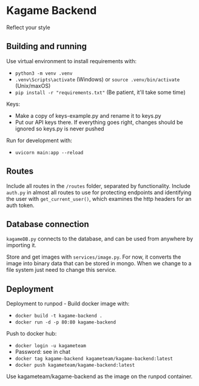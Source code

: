 # Kagame Backend
Reflect your style

## Building and running
Use virtual environment to install requirements with:
- `python3 -m venv .venv`
- `.venv\Scripts\activate` (Windows) or `source .venv/bin/activate` (Unix/maxOS)
- `pip install -r "requirements.txt"` (Be patient, it'll take some time)
  
Keys:
- Make a copy of keys-example.py and rename it to keys.py
- Put our API keys there. If everything goes right, changes should be ignored so keys.py is never pushed 

Run for development with:
- `uvicorn main:app --reload`

## Routes
Include all routes in the `/routes` folder, separated by functionality. Include `auth.py` in almost all routes to use for protecting endpoints and identifying the user with `get_current_user()`, which examines the http headers for an auth token.

## Database connection
`kagameDB.py` connects to the database, and can be used from anywhere by importing it.

Store and get images with `services/image.py`. For now, it converts the image into binary data that can be stored in mongo. When we change to a file system just need to change this service.

## Deployment
Deployment to runpod - Build docker image with:
- `docker build -t kagame-backend .`
- `docker run -d -p 80:80 kagame-backend`

Push to docker hub:
- `docker login -u kagameteam`
- Password: see in chat
- `docker tag kagame-backend kagameteam/kagame-backend:latest`
- `docker push kagameteam/kagame-backend:latest`

Use kagameteam/kagame-backend as the image on the runpod container.